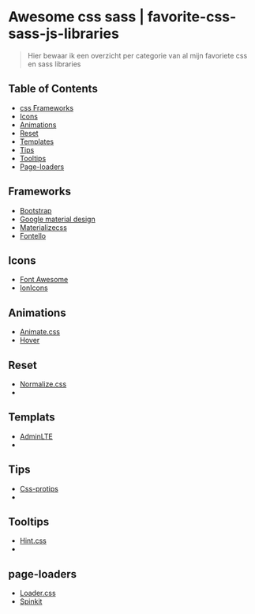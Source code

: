 Awesome css sass | favorite-css-sass-js-libraries
===============

> Hier bewaar ik een overzicht per categorie van al mijn favoriete css en sass libraries

## Table of Contents

- [css Frameworks](#frameworks)
- [Icons](#icons)
- [Animations](#animations)
- [Reset](#reset)
- [Templates](#templates)
- [Tips](#tips)
- [Tooltips](#tooltips)
- [Page-loaders](#page-loaders)

## Frameworks
* [Bootstrap](https://github.com/twbs/bootstrap)
* [Google material design](https://github.com/google/material-design-lite)
* [Materializecss](https://github.com/Dogfalo/materialize)
* [Fontello](https://github.com/fontello/fontello)

## Icons
* [Font Awesome](https://github.com/FortAwesome/Font-Awesome)
* [IonIcons](https://github.com/driftyco/ionicons)

## Animations
* [Animate.css](https://github.com/daneden/animate.css)
* [Hover](https://github.com/IanLunn/Hover)

## Reset
* [Normalize.css](https://github.com/necolas/normalize.css)
* 

## Templats
* [AdminLTE](https://github.com/almasaeed2010/AdminLTE)
* 
  
## Tips
* [Css-protips](https://github.com/AllThingsSmitty/css-protips)
* 

## Tooltips
* [Hint.css](https://github.com/chinchang/hint.css)
* 

## page-loaders
* [Loader.css](https://github.com/ConnorAtherton/loaders.css)
* [Spinkit](https://github.com/tobiasahlin/SpinKit)
